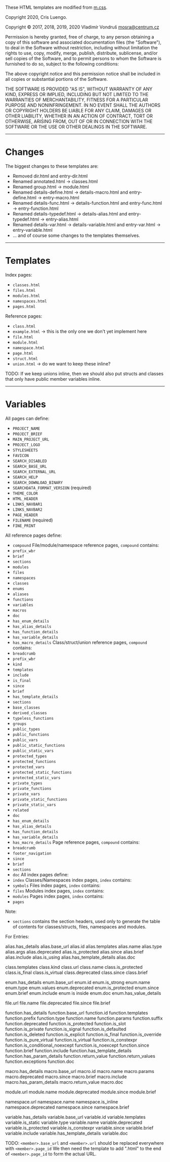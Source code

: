 These HTML templates are modified from [m.css](https://mcss.mosra.cz/).

Copyright 2020, Cris Luengo.

Copyright © 2017, 2018, 2019, 2020 Vladimír Vondruš <mosra@centrum.cz>

Permission is hereby granted, free of charge, to any person obtaining a
copy of this software and associated documentation files (the "Software"),
to deal in the Software without restriction, including without limitation
the rights to use, copy, modify, merge, publish, distribute, sublicense,
and/or sell copies of the Software, and to permit persons to whom the
Software is furnished to do so, subject to the following conditions:

The above copyright notice and this permission notice shall be included
in all copies or substantial portions of the Software.

THE SOFTWARE IS PROVIDED "AS IS", WITHOUT WARRANTY OF ANY KIND, EXPRESS OR
IMPLIED, INCLUDING BUT NOT LIMITED TO THE WARRANTIES OF MERCHANTABILITY,
FITNESS FOR A PARTICULAR PURPOSE AND NONINFRINGEMENT. IN NO EVENT SHALL
THE AUTHORS OR COPYRIGHT HOLDERS BE LIABLE FOR ANY CLAIM, DAMAGES OR OTHER
LIABILITY, WHETHER IN AN ACTION OF CONTRACT, TORT OR OTHERWISE, ARISING
FROM, OUT OF OR IN CONNECTION WITH THE SOFTWARE OR THE USE OR OTHER
DEALINGS IN THE SOFTWARE.

---

# Changes

The biggest changes to these templates are:
- Removed dir.html and entry-dir.html
- Renamed annotated.html -> classes.html
- Renamed group.html -> module.html
- Renamed details-define.html -> details-macro.html and entry-define.html -> entry-macro.html
- Renamed details-func.html -> details-function.html and entry-func.html -> entry-function.html
- Renamed details-typedef.html -> details-alias.html and entry-typedef.html -> entry-alias.html
- Renamed details-var.html -> details-variable.html and entry-var.html -> entry-variable.html
- ... and of course some changes to the templates themselves.

---

# Templates

Index pages:
- `classes.html`
- `files.html`
- `modules.html`
- `namespaces.html`
- `pages.html`

Reference pages:
- `class.html`
- `example.html` -> this is the only one we don't yet implement here
- `file.html`
- `module.html`
- `namespace.html`
- `page.html`
- `struct.html`
- `union.html` -> do we want to keep these inline?

TODO: If we keep unions inline, then we should also put structs and classes that only have public
member variables inline.

---

# Variables

All pages can define:
- `PROJECT_NAME`
- `PROJECT_BRIEF`
- `MAIN_PROJECT_URL`
- `PROJECT_LOGO`
- `STYLESHEETS`
- `FAVICON`
- `SEARCH_DISABLED`
- `SEARCH_BASE_URL`
- `SEARCH_EXTERNAL_URL`
- `SEARCH_HELP`
- `SEARCH_DOWNLOAD_BINARY`
- `SEARCHDATA_FORMAT_VERSION` (required)
- `THEME_COLOR`
- `HTML_HEADER`
- `LINKS_NAVBAR1`
- `LINKS_NAVBAR2`
- `PAGE_HEADER`
- `FILENAME` (required)
- `FINE_PRINT`

All reference pages define:
- `compound`
File/module/namespace reference pages, `compound` contains:
- `prefix_wbr`
- `brief`
- `sections`
- `modules`
- `files`
- `namespaces`
- `classes`
- `enums`
- `aliases`
- `functions`
- `variables`
- `macros`
- `doc`
- `has_enum_details`
- `has_alias_details`
- `has_function_details`
- `has_variable_details`
- `has_macro_details`
Class/struct/union reference pages, `compound` contains:
- `breadcrumb`
- `prefix_wbr`
- `kind`
- `templates`
- `include`
- `is_final`
- `since`
- `brief`
- `has_template_details`
- `sections`
- `base_classes`
- `derived_classes`
- `typeless_functions`
- `groups`
- `public_types`
- `public_functions`
- `public_vars`
- `public_static_functions`
- `public_static_vars`
- `protected_types`
- `protected_functions`
- `protected_vars`
- `protected_static_functions`
- `protected_static_vars`
- `private_types`
- `private_functions`
- `private_vars`
- `private_static_functions`
- `private_static_vars`
- `related`
- `doc`
- `has_enum_details`
- `has_alias_details`
- `has_function_details`
- `has_variable_details`
- `has_macro_details`
Page reference pages, `compound` contains:
- `breadcrumb`
- `footer_navigation`
- `since`
- `brief`
- `sections`
- `doc`
All index pages define:
- `index`
Classes/Namespaces index pages, `index` contains:
- `symbols`
Files index pages, `index` contains:
- `files`
Modules index pages, `index` contains:
- `modules`
Pages index pages, `index` contains:
- `pages`

Note:
- `sections` contains the section headers, used only to generate the table of contents for classes/structs, files, namespaces and modules.

For Entries:

alias.has_details
alias.base_url
alias.id
alias.templates
alias.name
alias.type
alias.args
alias.deprecated
alias.is_protected
alias.since
alias.brief
alias.include
alias.is_using
alias.has_template_details
alias.doc

class.templates
class.kind
class.url
class.name
class.is_protected
class.is_final
class.is_virtual
class.deprecated
class.since
class.brief

enum.has_details
enum.base_url
enum.id
enum.is_strong
enum.name
enum.type
enum.values
enum.deprecated
enum.is_protected
enum.since
enum.brief
enum.include
enum is inside
enum.doc
enum.has_value_details

file.url
file.name
file.deprecated
file.since
file.brief

function.has_details
function.base_url
function.id
function.templates
function.prefix
function.type
function.name
function.params
function.suffix
function.deprecated
function.is_protected
function.is_slot
function.is_private
function.is_signal
function.is_defaulted
function.is_deleted
function.is_explicit
function.is_final
function.is_override
function.is_pure_virtual
function.is_virtual
function.is_constexpr
function.is_conditional_noexcept
function.is_noexcept
function.since
function.brief
function.include
function.has_template_details
function.has_param_details
function.return_value
function.return_values
function.exceptions
function.doc

macro.has_details
macro.base_url
macro.id
macro.name
macro.params
macro.deprecated
macro.since
macro.brief
macro.include
macro.has_param_details
macro.return_value
macro.doc

module.url
module.name
module.deprecated
module.since
module.brief

namespace.url
namespace.name
namespace.is_inline
namespace.deprecated
namespace.since
namespace.brief

variable.has_details
variable.base_url
variable.id
variable.templates
variable.is_static
variable.type
variable.name
variable.deprecated
variable.is_protected
variable.is_constexpr
variable.since
variable.brief
variable.include
variable.has_template_details
variable.doc

TODO: `<member>.base_url` and `<member>.url` should be replaced everywhere with `<member>.page_id`
      We then need the template to add ".html" to the end of `<member>.page_id` to form the actual URL.
